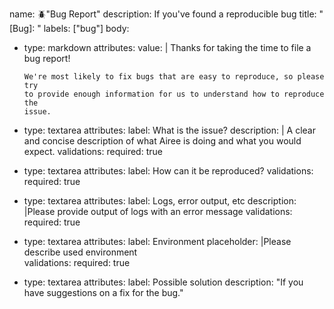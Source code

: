 name: 🪲"Bug Report"
description: If you've found a reproducible bug
title: "[Bug]: "
labels: ["bug"]
body:
  - type: markdown
    attributes:
      value: |
        Thanks for taking the time to file a bug report!

        We're most likely to fix bugs that are easy to reproduce, so please try
        to provide enough information for us to understand how to reproduce the
        issue. 

  - type: textarea
    attributes:
      label: What is the issue?
      description: |
        A clear and concise description of what Airee is doing and what you
        would expect.
    validations:
      required: true

  - type: textarea
    attributes:
      label: How can it be reproduced?
    validations:
      required: true

  - type: textarea
    attributes:
      label: Logs, error output, etc
      description: |Please provide output of logs with an error message
    validations:
      required: true

  - type: textarea
    attributes:
      label: Environment
      placeholder: |Please describe used environment     
    validations:
      required: true

  - type: textarea
    attributes:
      label: Possible solution
      description: "If you have suggestions on a fix for the bug."
